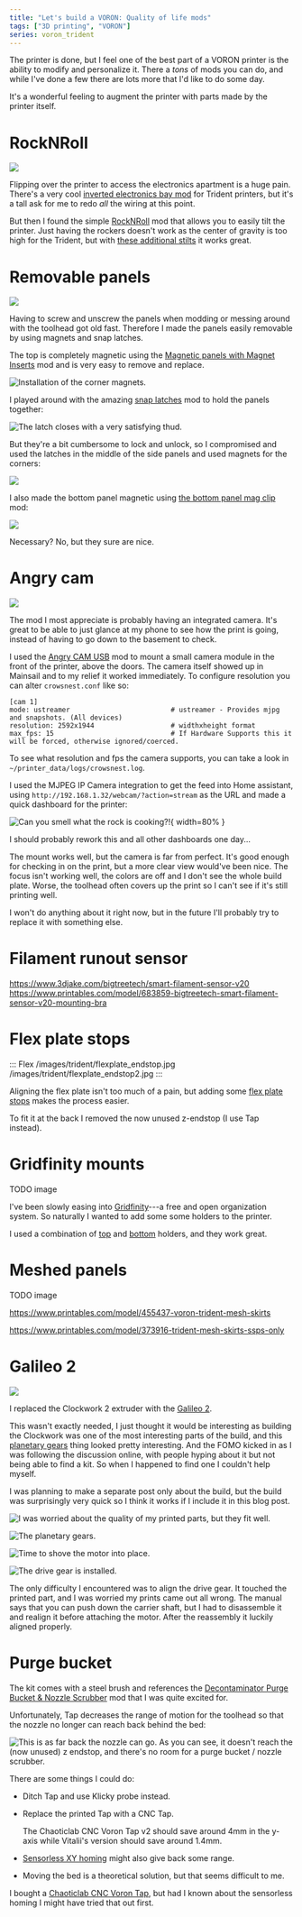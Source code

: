 ```yaml
---
title: "Let's build a VORON: Quality of life mods"
tags: ["3D printing", "VORON"]
series: voron_trident
---
```


The printer is done, but I feel one of the best part of a VORON printer is the ability to modify and personalize it.
There a *tons* of mods you can do, and while I've done a few there are lots more that I'd like to do some day.

It's a wonderful feeling to augment the printer with parts made by the printer itself.

# RockNRoll

![](/images/trident/rocknroll.jpg)

Flipping over the printer to access the electronics apartment is a huge pain.
There's a very cool [inverted electronics bay mod][] for Trident printers, but it's a tall ask for me to redo _all_ the wiring at this point.

But then I found the simple [RockNRoll][] mod that allows you to easily tilt the printer.
Just having the rockers doesn't work as the center of gravity is too high for the Trident, but with [these additional stilts][rock-stilts] it works great.

# Removable panels

![](/images/trident/magnetic_top.jpg)

Having to screw and unscrew the panels when modding or messing around with the toolhead got old fast.
Therefore I made the panels easily removable by using magnets and snap latches.

The top is completely magnetic using the [Magnetic panels with Magnet Inserts][] mod and is very easy to remove and replace.

![Installation of the corner magnets.](/images/trident/corner_jig.jpg)

I played around with the amazing [snap latches][] mod to hold the panels together:

![The latch closes with a very satisfying thud.](/images/trident/snap_latch.jpg)

But they're a bit cumbersome to lock and unlock, so I compromised and used the latches in the middle of the side panels and used magnets for the corners:

![](/images/trident/magnetic_side.jpg)

I also made the bottom panel magnetic using [the bottom panel mag clip][] mod:

[snap latches]: https://mods.vorondesign.com/detail/9Rdnf5vD2oaJLmR7BpAuQ "Printable snap latches for 2020 extrusion"
[the bottom panel mag clip]: https://mods.vorondesign.com/detail/mRnQfulRJGN3pfPBbSjzA "Bottom Panel Mag Clip"
[Magnetic panels with Magnet Inserts]: https://mods.vorondesign.com/detail/GawFyXN2J0rlSecCAJUpZQ "Magnetic panels with Magnet Inserts"

![](/images/trident/magnetic_bottom.jpg)

Necessary?
No, but they sure are nice.

# Angry cam

![](/images/trident/angrycam_mount.jpg)

The mod I most appreciate is probably having an integrated camera.
It's great to be able to just glance at my phone to see how the print is going, instead of having to go down to the basement to check.

I used the [Angry CAM USB][] mod to mount a small camera module in the front of the printer, above the doors.
The camera itself showed up in Mainsail and to my relief it worked immediately.
To configure resolution you can alter `crowsnest.conf` like so:

```
[cam 1]
mode: ustreamer                         # ustreamer - Provides mjpg and snapshots. (All devices)
resolution: 2592x1944                   # widthxheight format
max_fps: 15                             # If Hardware Supports this it will be forced, otherwise ignored/coerced.
```

To see what resolution and fps the camera supports, you can take a look in `~/printer_data/logs/crowsnest.log`.

I used the MJPEG IP Camera integration to get the feed into Home assistant, using `http://192.168.1.32/webcam/?action=stream` as the URL and made a quick dashboard for the printer:

![Can you smell what the rock is cooking?!](/images/trident/ha_galileo.png){ width=80% }

I should probably rework this and all other dashboards one day...

The mount works well, but the camera is far from perfect.
It's good enough for checking in on the print, but a more clear view would've been nice.
The focus isn't working well, the colors are off and I don't see the whole build plate.
Worse, the toolhead often covers up the print so I can't see if it's still printing well.

I won't do anything about it right now, but in the future I'll probably try to replace it with something else.

[Angry CAM USB]: https://mods.vorondesign.com/detail/RYpQW53mtem8Nj1JKqiSQ>

# Filament runout sensor

<https://www.3djake.com/bigtreetech/smart-filament-sensor-v20>
<https://www.printables.com/model/683859-bigtreetech-smart-filament-sensor-v20-mounting-bra>

# Flex plate stops

::: Flex
/images/trident/flexplate_endstop.jpg
/images/trident/flexplate_endstop2.jpg
:::

Aligning the flex plate isn't too much of a pain, but adding some [flex plate stops][] makes the process easier.

To fit it at the back I removed the now unused z-endstop (I use Tap instead).

[flex plate stops]: https://www.printables.com/model/411428-voron-24-flex-plate-stops>

# Gridfinity mounts

TODO image

I've been slowly easing into [Gridfinity][]---a free and open organization system.
So naturally I wanted to add some some holders to the printer.

I used a combination of [top][top-gridfinity] and [bottom][bottom-gridfinity] holders, and they work great.

# Meshed panels

TODO image

<https://www.printables.com/model/455437-voron-trident-mesh-skirts>

<https://www.printables.com/model/373916-trident-mesh-skirts-ssps-only>

# Galileo 2

![](/images/trident/galileo_6.jpg)

I replaced the Clockwork 2 extruder with the [Galileo 2].

This wasn't exactly needed, I just thought it would be interesting as building the Clockwork was one of the most interesting parts of the build, and this [planetary gears][] thing looked pretty interesting.
And the FOMO kicked in as I was following the discussion online, with people hyping about it but not being able to find a kit.
So when I happened to find one I couldn't help myself.

I was planning to make a separate post only about the build, but the build was surprisingly very quick so I think it works if I include it in this blog post.

![I was worried about the quality of my printed parts, but they fit well.](/images/trident/galileo_1.jpg)

![The planetary gears.](/images/trident/galileo_2.jpg)

![Time to shove the motor into place.](/images/trident/galileo_3.jpg)

![The drive gear is installed.](/images/trident/galileo_5.jpg)

The only difficulty I encountered was to align the drive gear.
It touched the printed part, and I was worried my prints came out all wrong.
The manual says that you can push down the carrier shaft, but I had to disassemble it and realign it before attaching the motor.
After the reassembly it luckily aligned properly.

# Purge bucket

The kit comes with a steel brush and references the [Decontaminator Purge Bucket & Nozzle Scrubber][purge] mod that I was quite excited for.

Unfortunately, Tap decreases the range of motion for the toolhead so that the nozzle no longer can reach back behind the bed:

![This is as far back the nozzle can go. As you can see, it doesn't reach the (now unused) z endstop, and there's no room for a purge bucket / nozzle scrubber.](/images/trident/noise_y_reach.jpg)

There are some things I could do:

- Ditch Tap and use Klicky probe instead.

- Replace the printed Tap with a CNC Tap.

  The Chaoticlab CNC Voron Tap v2 should save around 4mm in the y-axis while Vitalii's version should save around 1.4mm.

- [Sensorless XY homing][sensorless] might also give back some range.

- Moving the bed is a theoretical solution, but that seems difficult to me.

I bought a [Chaoticlab CNC Voron Tap][chaotic_tap], but had I known about the sensorless homing I might have tried that out first.

[sensorless]: https://docs.vorondesign.com/community/howto/clee/sensorless_xy_homing.html "Setting Up and Calibrating Sensorless XY Homing"
[chaotic_tap]: https://www.3djake.com/chaoticlab/cnc-voron-tap-black-v2


[Galileo 2]: https://github.com/JaredC01/Galileo2

[Noctua FN-A6x25]: https://noctua.at/en/nf-a6x25-flx
[4pin]: https://www.nicksherlock.com/2022/01/driving-a-4-pin-computer-pwm-fan-on-the-btt-octopus-using-klipper/
[noctua-pins]: https://faqs.noctua.at/en/support/solutions/articles/101000081757
[nevermore-trident]: https://www.ldomotion.com/p/guide/Nevermore-V5-Duo--Trident
[purge]: https://github.com/VoronDesign/VoronUsers/tree/master/orphaned_mods/printer_mods/edwardyeeks/Decontaminator_Purge_Bucket_%26_Nozzle_Scrubber
[inverted electronics bay mod]: https://github.com/VoronDesign/VoronUsers/tree/master/printer_mods/LoganFraser/TridentInvertedElectronics
[RockNRoll]: https://mods.vorondesign.com/detail/tiIhFDTh9tHJY0JNJK9A
[rock-stilts]: https://www.printables.com/model/638776-voron-rocknroll-mod-stilts/files
[Gridfinity]: https://www.youtube.com/watch?v=ra_9zU-mnl8
[top-gridfinity]: https://www.printables.com/model/175108-gridfinity-holder-for-voron-printers-2020-extrusio
[bottom-gridfinity]: https://www.printables.com/model/431489-gridfinity-mount-for-2020-extrusions-voron-printer
[planetary gears]: https://www.engineeringclicks.com/planetary-gears/
